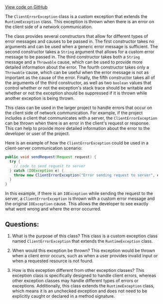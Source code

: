 [View code on GitHub](https://github.com/misbahsy/the-algorithm/src/java/com/twitter/search/earlybird_root/common/ClientErrorException.java)

The `ClientErrorException` class is a custom exception that extends the `RuntimeException` class. This exception is thrown when there is an error on the client side of a network communication. 

The class provides several constructors that allow for different types of error messages and causes to be passed in. The first constructor takes no arguments and can be used when a generic error message is sufficient. The second constructor takes a `String` argument that allows for a custom error message to be passed in. The third constructor takes both a `String` message and a `Throwable` cause, which can be used to provide more detailed information about the error. The fourth constructor takes only a `Throwable` cause, which can be useful when the error message is not as important as the cause of the error. Finally, the fifth constructor takes all of the arguments of the third constructor, as well as two `boolean` values that control whether or not the exception's stack trace should be writable and whether or not the exception should be suppressed if it is thrown while another exception is being thrown.

This class can be used in the larger project to handle errors that occur on the client side of network communication. For example, if the project includes a client that communicates with a server, the `ClientErrorException` can be thrown when there is an error in the client's request or response. This can help to provide more detailed information about the error to the developer or user of the project. 

Here is an example of how the `ClientErrorException` could be used in a client-server communication scenario:

```java
public void sendRequest(Request request) {
  try {
    // code to send request to server
  } catch (IOException e) {
    throw new ClientErrorException("Error sending request to server", e);
  }
}
```

In this example, if there is an `IOException` while sending the request to the server, a `ClientErrorException` is thrown with a custom error message and the original `IOException` cause. This allows the developer to see exactly what went wrong and where the error occurred.
## Questions: 
 1. What is the purpose of this class?
   This class is a custom exception class named `ClientErrorException` that extends the `RuntimeException` class.

2. When would this exception be thrown?
   This exception would be thrown when a client error occurs, such as when a user provides invalid input or when a requested resource is not found.

3. How is this exception different from other exception classes?
   This exception class is specifically designed to handle client errors, whereas other exception classes may handle different types of errors or exceptions. Additionally, this class extends the `RuntimeException` class, which means it is an unchecked exception and does not need to be explicitly caught or declared in a method signature.